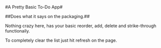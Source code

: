 #A Pretty Basic To-Do App#

##Does what it says on the packaging.##

Nothing crazy here, has your basic reorder, add, delete and strike-through functionaily. 

To completely clear the list just hit refresh on the page. 
